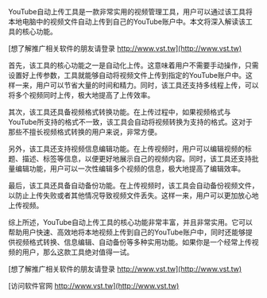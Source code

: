 YouTube自动上传工具是一款非常实用的视频管理工具，用户可以通过该工具将本地电脑中的视频文件自动上传到自己的YouTube账户中。本文将深入解读该工具的核心功能。

[想了解推广相关软件的朋友请登录 http://www.vst.tw](http://www.vst.tw)

首先，该工具的核心功能之一是自动化上传。这意味着用户不需要手动操作，只需设置好上传参数，工具就能够自动将视频文件上传到指定的YouTube账户中。这样一来，用户可以节省大量的时间和精力。同时，该工具还支持多线程上传，可以将多个视频同时上传，极大地提高了上传效率。

其次，该工具还具备视频格式转换功能。在上传过程中，如果视频格式与YouTube所支持的格式不一致，该工具会自动将视频转换为支持的格式。这对于那些不擅长视频格式转换的用户来说，非常方便。

另外，该工具还支持视频信息编辑功能。在上传视频时，用户可以编辑视频的标题、描述、标签等信息，以便更好地展示自己的视频内容。同时，该工具还支持批量编辑功能，用户可以一次性编辑多个视频的信息，极大地提高了编辑效率。

最后，该工具还具备自动备份功能。在上传视频时，该工具会自动备份视频文件，以防止上传失败或者其他情况导致视频文件丢失。这样一来，用户可以更加放心地上传视频。

综上所述，YouTube自动上传工具的核心功能非常丰富，并且非常实用。它可以帮助用户快速、高效地将本地视频上传到自己的YouTube账户中，同时还能够提供视频格式转换、信息编辑、自动备份等多种实用功能。如果你是一个经常上传视频的用户，那么这款工具绝对值得一试。

[想了解推广相关软件的朋友请登录 http://www.vst.tw](http://www.vst.tw)


[访问软件官网 http://www.vst.tw](http://www.vst.tw)
